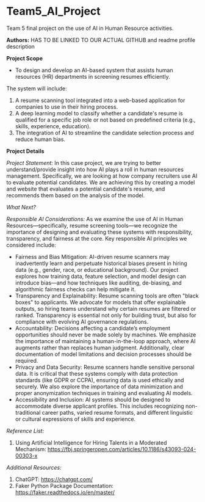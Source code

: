 # Team5_AI_Project

Team 5 final project on the use of AI in Human Resource activities. 

**Authors:** HAS TO BE LINKED TO OUR ACTUAL GITHUB and readme profile description

**Project Scope** 

- To design and develop an AI-based system that assists human resources (HR) departments in screening resumes efficiently. 

The system will include:

1. A resume scanning tool integrated into a web-based application for companies to use in their hiring process.
2. A deep learning model to classify whether a candidate's resume is qualified for a specific job role or not based on predefined criteria (e.g., skills, experience, education).
3. The integration of AI to streamline the candidate selection process and reduce human bias.

**Project Details** 

*Project Statement:* 
In this case project, we are trying to better understand/provide insight into how AI plays a roll in human resources management. Specifically, we are looking at how company recruiters use AI to evaluate potential candidates. We are achieving this by creating a model and website that evaluates a potential candidate's resume, and recommends them based on the analysis of the model. 

*What Next?*

*Responsible AI Considerations:*
As we examine the use of AI in Human Resources—specifically, resume screening tools—we recognize the importance of designing and evaluating these systems with responsibility, transparency, and fairness at the core. Key responsible AI principles we considered include:
-  Fairness and Bias Mitigation: AI-driven resume scanners may inadvertently learn and perpetuate historical biases present in hiring data (e.g., gender, race, or educational background). Our project explores how training data, feature selection, and model design can introduce bias—and how techniques like auditing, de-biasing, and algorithmic fairness checks can help mitigate it.
-  Transparency and Explainability: Resume scanning tools are often "black boxes" to applicants. We advocate for models that offer explainable outputs, so hiring teams understand why certain resumes are filtered or ranked. Transparency is essential not only for building trust, but also for compliance with evolving AI governance regulations.
-  Accountability: Decisions affecting a candidate’s employment opportunities should never be made solely by machines. We emphasize the importance of maintaining a human-in-the-loop approach, where AI augments rather than replaces human judgment. Additionally, clear documentation of model limitations and decision processes should be required.
-  Privacy and Data Security: Resume scanners handle sensitive personal data. It is critical that these systems comply with data protection standards (like GDPR or CCPA), ensuring data is used ethically and securely. We also explore the importance of data minimization and proper anonymization techniques in training and evaluating AI models.
-  Accessibility and Inclusion: AI systems should be designed to accommodate diverse applicant profiles. This includes recognizing non-traditional career paths, varied resume formats, and different linguistic or cultural expressions of skills and experience.

*Reference List:*
1. Using Artificial Intelligence for Hiring Talents in a Moderated Mechanism: https://fbj.springeropen.com/articles/10.1186/s43093-024-00303-x

*Additional Resources:*
1. ChatGPT: https://chatgpt.com/
2. Faker Python Package Documentation: https://faker.readthedocs.io/en/master/


